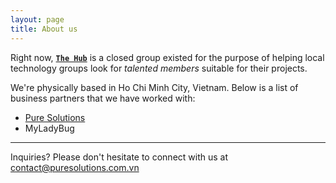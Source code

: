 ```yaml
---
layout: page
title: About us
---
```


Right now, [**`The Hub`**](/) is a closed group existed for the purpose of helping local technology groups look for _talented members_ suitable for their projects.

We're physically based in Ho Chi Minh City, Vietnam. Below is a list of business partners that we have worked with:

- [Pure Solutions](http://puresolutions.com.vn)
- MyLadyBug

---

Inquiries? Please don't hesitate to connect with us at [contact@puresolutions.com.vn](mailto:contact@puresolutions.com.vn)